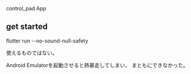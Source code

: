 control_pad App

## get started
flutter run --no-sound-null-safety


使えるものではない。

Android Emulatorを起動させると熱暴走してしまい、
まともにできなかった。
